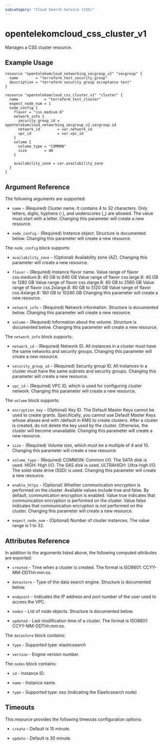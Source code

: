 ```yaml
---
subcategory: "Cloud Search Service (CSS)"
---
```


# opentelekomcloud_css_cluster_v1

Manages a CSS cluster resource.

## Example Usage

```hcl
resource "opentelekomcloud_networking_secgroup_v2" "secgroup" {
  name        = "terraform_test_security_group"
  description = "terraform security group acceptance test"
}

resource "opentelekomcloud_css_cluster_v1" "cluster" {
  name            = "terraform_test_cluster"
  expect_node_num = 1
  node_config {
    flavor = "css.medium.8"
    network_info {
      security_group_id = opentelekomcloud_networking_secgroup_v2.secgroup.id
      network_id        = var.network_id
      vpc_id            = var.vpc_id
    }
    volume {
      volume_type = "COMMON"
      size        = 40
    }

    availability_zone = var.availability_zone
  }
}
```

## Argument Reference

The following arguments are supported:

* `name` - (Required) Cluster name. It contains 4 to 32 characters. Only letters, digits,
  hyphens (-), and underscores (_) are allowed. The value must start
  with a letter.  Changing this parameter will create a new resource.

* `node_config` - (Required) Instance object. Structure is documented below. Changing this parameter will create a new resource.

The `node_config` block supports:

* `availability_zone` - (Optional) Availability zone (AZ).  Changing this parameter will create a new resource.

* `flavor` - (Required) Instance flavor name. Value range of flavor css.medium.8: 40 GB
  to 640 GB Value range of flavor css.large.8: 40 GB to 1280 GB
  Value range of flavor css.xlarge.8: 40 GB to 2560 GB Value range
  of flavor css.2xlarge.8: 80 GB to 5120 GB Value range of flavor
  css.4xlarge.8: 160 GB to 10240 GB  Changing this parameter will create a new resource.

* `network_info` - (Required) Network information. Structure is documented below. Changing this parameter will create a new resource.

* `volume` - (Required) Information about the volume. Structure is documented below. Changing this parameter will create a new resource.

The `network_info` block supports:

* `network_id` - (Required) Network ID. All instances in a cluster must have the same
  networks and security groups.  Changing this parameter will create a new resource.

* `security_group_id` - (Required) Security group ID. All instances in a cluster must have the
  same subnets and security groups.  Changing this parameter will create a new resource.

* `vpc_id` - (Required) VPC ID, which is used for configuring cluster network.  Changing this parameter will create a new resource.

The `volume` block supports:

* `encryption_key` - (Optional) Key ID. The Default Master Keys cannot be used to create
  grants. Specifically, you cannot use Default Master Keys
  whose aliases end with /default in KMS to create clusters.
  After a cluster is created, do not delete the key used by the
  cluster. Otherwise, the cluster will become unavailable.  Changing this parameter will create a new resource.

* `size` - (Required) Volume size, which must be a multiple of 4 and 10.  Changing this parameter will create a new resource.

* `volume_type` - (Required) COMMON: Common I/O. The SATA disk is used. HIGH: High I/O.
  The SAS disk is used. ULTRAHIGH: Ultra-high I/O. The
  solid-state drive (SSD) is used.  Changing this parameter will create a new resource.

* `enable_https` - (Optional) Whether communication encryption is performed on the cluster.
  Available values include true and false. By default, communication
  encryption is enabled. Value true indicates that communication
  encryption is performed on the cluster. Value false indicates that
  communication encryption is not performed on the cluster.  Changing this parameter will create a new resource.

* `expect_node_num` - (Optional) Number of cluster instances. The value range is 1 to 32.

## Attributes Reference

In addition to the arguments listed above, the following computed attributes are exported:

* `created` - Time when a cluster is created. The format is ISO8601:
  CCYY-MM-DDThh:mm:ss.

* `datastore` - Type of the data search engine. Structure is documented below.

* `endpoint` - Indicates the IP address and port number of the user used to access
  the VPC.

* `nodes` - List of node objects. Structure is documented below.

* `updated` - Last modification time of a cluster. The format is ISO8601:
  CCYY-MM-DDThh:mm:ss.

The `datastore` block contains:

* `type` - Supported type: elasticsearch

* `version` - Engine version number.

The `nodes` block contains:

* `id` - Instance ID.

* `name` - Instance name.

* `type` - Supported type: ess (indicating the Elasticsearch node)

## Timeouts

This resource provides the following timeouts configuration options:

* `create` - Default is 15 minute.

* `update` - Default is 30 minute.
